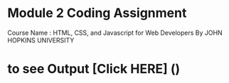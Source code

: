 # Module 2 Coding Assignment

Course Name : HTML, CSS, and Javascript for Web Developers By JOHN HOPKINS UNIVERSITY

# to see Output [Click HERE] ()

